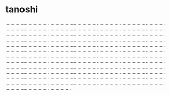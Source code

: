# tanoshi
...................................................................................................................................................................................................................................................................................................................................................................................................................................................................................................................................................................................................................................................................................................................................................................................................................................................................................................................................................................................................................................................................................................................................................................................................................................................................................................................................................................................................................................................................................................................................................................................................